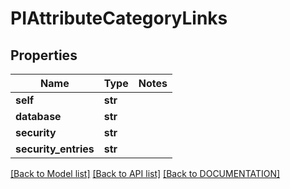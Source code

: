 # PIAttributeCategoryLinks

## Properties
Name | Type | Notes
------------ | ------------- | -------------
**self** | **str**
**database** | **str**
**security** | **str**
**security_entries** | **str**

[[Back to Model list]](../../DOCUMENTATION.md#documentation-for-models) [[Back to API list]](../../DOCUMENTATION.md#documentation-for-api-endpoints) [[Back to DOCUMENTATION]](../../DOCUMENTATION.md)
